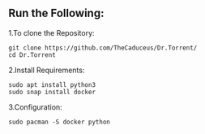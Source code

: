 ## Run the Following:
1.To clone the Repository:
```
git clone https://github.com/TheCaduceus/Dr.Torrent/
cd Dr.Torrent
```
2.Install Requirements:
```
sudo apt install python3
sudo snap install docker
```
3.Configuration:
```
sudo pacman -S docker python
```
